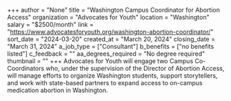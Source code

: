 +++
author = "None"
title = "Washington Campus Coordinator for Abortion Access"
organization = "Advocates for Youth"
location = "Washington"
salary = "$2500/month"
link = "https://www.advocatesforyouth.org/washington-abortion-coordinator/"
sort_date = "2024-03-20"
created_at = "March 20, 2024"
closing_date = "March 31, 2024"
a_job_type = ["Consultant"]
b_benefits = ["no benefits listed"]
c_feedback = ""
aa_degrees_required = "No degree required"
thumbnail = ""
+++
Advocates for Youth will engage two Campus Co-Coordinators who, under the supervision of the Director of Abortion Access, will manage efforts to organize Washington students, support storytellers, and work with state-based partners to expand access to on-campus medication abortion in Washington. 